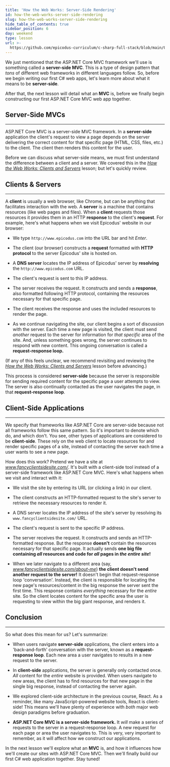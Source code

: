 ```yaml
---
title: 'How the Web Works: Server-Side Rendering'
id: how-the-web-works-server-side-rendering
slug: how-the-web-works-server-side-rendering
hide_table_of_contents: true
sidebar_position: 6
day: weekend
type: lesson
url: >-
  https://github.com/epicodus-curriculum/c-sharp-full-stack/blob/main/0f_how_the_web_works_server-side_rendering.md
---
```


We just mentioned that the ASP.NET Core MVC framework we'll use is something called a **server-side MVC**. This is a type of design pattern that _tons_ of different web frameworks in different languages follow. So, before we begin writing our first C# web apps, let's learn more about what it means to be **server-side**.

After that, the next lesson will detail what an **MVC** is, before we finally begin constructing our first ASP.NET Core MVC web app together.

## Server-Side MVCs
---

ASP.NET Core MVC is a server-side MVC framework. In a **server-side** application the client's request to view a page depends on the server delivering the correct content for that specific page (HTML, CSS, files, etc.) to the client. The client then renders this content for the user.

Before we can discuss what server-side means, we must first understand the difference between a client and a server. We covered this in the [_How the Web Works: Clients and Servers_](https://new.learnhowtoprogram.com/c-and-net/basic-web-applications/how-the-web-works-clients-and-servers) lesson; but let's quickly review.

## Clients & Servers
---

A **client** is usually a web browser, like Chrome, but can be anything that facilitates interaction with the web. A **server** is a machine that contains resources (like web pages and files). When a **client** requests those resources it provides them in an HTTP **response** to the client's **request**. For example, here's what happens when we visit Epicodus' website in our browser:

* We type `http://www.epicodus.com` into the URL bar and hit _Enter_.

* The client (our browser) constructs a **request** formatted with **HTTP protocol** to the server Epicodus' site is hosted on.

* A **DNS server** locates the IP address of Epicodus' server by **resolving** the `http://www.epicodus.com` URL.

* The client's request is sent to this IP address.

* The server receives the request. It constructs and sends a **response**, also formatted following HTTP protocol, containing the resources necessary for that specific page.

* The client receives the response and uses the included resources to render the page.

* As we continue navigating the site, our client begins a sort of discussion with the server. Each time a new page is visited, the client must send _another_ request to the server for information for _that specific_ area of the site. And, unless something goes wrong, the server continues to respond with new content. This ongoing conversation is called a **request-response loop.**

(If any of this feels unclear, we recommend revisiting and reviewing the [_How the Web Works: Clients and Servers_](https://new.learnhowtoprogram.com/c-and-net/basic-web-applications/how-the-web-works-clients-and-servers) lesson before advancing.)

This process is considered **server-side** because the server is responsible for sending required content for the specific page a user attempts to view. The server is also continually contacted as the user navigates the page, in that **request-response loop**.

## Client-Side Applications
---

We specify that frameworks like ASP.NET Core are server-side because not all frameworks follow this same pattern. So it's important to denote which do, and which don't. You see, other types of applications are considered to be **client-side**. These rely on the web client to  locate resources for and render specific pages of a site, instead of contacting the server each time a user wants to see a new page.

How does this work? Pretend we have a site at _www.fancyclientsidesite.com/_. It's built with a client-side tool instead of a server-side framework like ASP.NET Core MVC. Here's what happens when we visit and interact with it:

* We visit the site by entering its URL (or clicking a link) in our client.

* The client constructs an HTTP-formatted request to the site's server to retrieve the necessary resources to render it.

* A DNS server locates the IP address of the site's server by resolving its `www.fancyclientsidesite.com/` URL.

* The client's request is sent to the specific IP address.

* The server receives the request. It constructs and sends an HTTP-formatted response. But the response **doesn't** contain the resources necessary for that specific page. It actually sends **one big file containing _all_ resources and code for _all_ pages in _the entire site_!**

* When we later navigate to a different area (say, _www.fancyclientsidesite.com/about-me_) **the client doesn't send another request to the server!** It doesn't begin that request-response loop 'conversation'. Instead, the client is responsible for locating the new page's resources/content in the big response the server sent the first time. This response contains _everything_ necessary for the _entire_ site. So the client locates content for the specific area the user is requesting to view within the big giant response, and renders it.

## Conclusion
---

So what does this mean for us? Let's summarize:

* When users navigate **server-side** applications, the client enters into a 'back-and-forth' conversation with the server, known as a **request-response loop**. Each new area a user navigates to results in a new request to the server.

* In **client-side** applications, the server is generally only contacted once. _All_ content for the _entire_ website is provided. When users navigate to new areas, the client has to find resources for that new page in the single big response, instead of contacting the server again.
  
* We explored client-side architecture in the previous course,  React. As a reminder, like many JavaScript-powered website tools, React is client-side! This means we'll have plenty of experience with _both_ major web design paradigms before graduation.

* **ASP.NET Core MVC is a server-side framework.** It _will_ make a series of requests to the server in a request-response loop. A new request for each page or area the user navigates to. This is very, very important to remember, as it will affect how we construct our applications.

In the next lesson we'll explore what an **MVC** is, and how it influences how we'll create our sites with ASP.NET Core MVC. Then we'll finally build our first C# web application together. Stay tuned!
